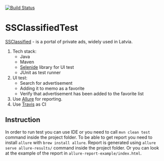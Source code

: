 [![Build Status](https://api.travis-ci.org/jane-gerashchenko/ssclassifiedtest.svg?branch=master)](https://travis-ci.org/jane-gerashchenko/ssclassifiedtest)

# SSClassifiedTest

[SSClassified](www.ss.com/en) - is a portal of private ads, widely used in Latvia.

1. Tech stack:
    * Java
    * Maven
    * [Selenide](http://selenide.org/) library for UI test
    * JUnit as test runner
2. UI test:
    * Search for advertisement
    * Adding it to memo as a favorite
    * Verify that advertisement has been added to the favorite list
3. Use [Allure](http://allure.qatools.ru/) for reporting.
4. Use [Travis](https://travis-ci.org) as CI

## Instruction

In order to run test you can use IDE or you need to call `mvn clean test` command inside the project folder.
To be able to get report you need to install `allure` with `brew install allure`. 
Report is generated using `allure serve allure-results/` command inside the project folder. 
Or you can look at the example of the report in `allure-report-example/index.html`.